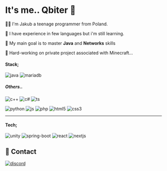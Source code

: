 
# It's me.. Qbiter 👋
👩‍💻 I'm Jakub a teenage programmer from Poland.

🤙 I have experience in few languages but i'm still learning.

🎯 My main goal is to master **Java** and **Networks** skills

🤝 Hard-working on private project associated with Minecraft...

#### Stack;
![java](https://img.shields.io/badge/JAVA-262626?style=for-the-badge&logo=openjdk&logoColor=orange)
![mariadb](https://img.shields.io/badge/mariadb-2e2d64?style=for-the-badge&logo=mariadb)

##### Others..
![c++](https://img.shields.io/badge/C++-262626?style=for-the-badge&logo=cplusplus&logoColor=blue)
![c#](https://img.shields.io/badge/C%23-262626?style=for-the-badge&logo=.net&logoColor=blue)
![ts](https://img.shields.io/badge/typescript-262626?style=for-the-badge&logo=typescript)

![python](https://img.shields.io/badge/PYTHON-262626?style=for-the-badge&logo=python)
![js](https://img.shields.io/badge/JAVASCRIPT-262626?style=for-the-badge&logo=javascript)
![php](https://img.shields.io/badge/php-262626?style=for-the-badge&logo=php)
![html5](https://img.shields.io/badge/HTML5-262626?style=for-the-badge&logo=html5)
![css3](https://img.shields.io/badge/CSS3-262626?style=for-the-badge&logo=css3&logoColor=blue)

-----

#### Tech;
![unity](https://img.shields.io/badge/unity-262626?style=for-the-badge&logo=unity)
![spring-boot](https://img.shields.io/badge/spring-262626?style=for-the-badge&logo=spring)
![react](https://img.shields.io/badge/react-262626?style=for-the-badge&logo=react)
![nextjs](https://img.shields.io/badge/next-0d0d0d?style=for-the-badge&logo=next.js)

## 🔗 Contact
[![discord](https://img.shields.io/badge/qbiter-7289da?style=for-the-badge&logo=discord&logoColor=white)](https://discord.com/users/385119411427606541)
